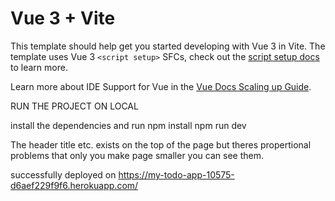 # Vue 3 + Vite

This template should help get you started developing with Vue 3 in Vite. The template uses Vue 3 `<script setup>` SFCs, check out the [script setup docs](https://v3.vuejs.org/api/sfc-script-setup.html#sfc-script-setup) to learn more.

Learn more about IDE Support for Vue in the [Vue Docs Scaling up Guide](https://vuejs.org/guide/scaling-up/tooling.html#ide-support).

RUN THE PROJECT ON LOCAL

install the dependencies and run
npm install
npm run dev

The header title etc. exists on the top of the page but theres propertional problems that only you make page smaller you can see them.

successfully deployed on https://my-todo-app-10575-d6aef229f9f6.herokuapp.com/